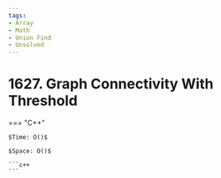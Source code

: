 ```yaml
---
tags:
- Array
- Math
- Union Find
- Unsolved
---
```



# 1627. Graph Connectivity With Threshold

=== "C++"

    $Time: O()$

    $Space: O()$

    ```c++
    ```